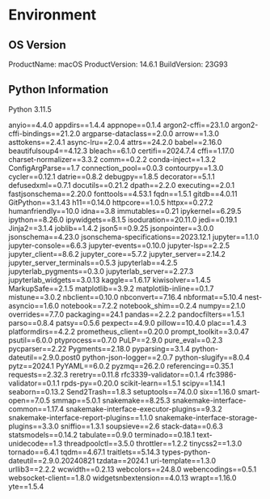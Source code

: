 # Environment
## OS Version
ProductName:            macOS
ProductVersion:         14.6.1
BuildVersion:           23G93

## Python Information
Python 3.11.5

anyio==4.4.0
appdirs==1.4.4
appnope==0.1.4
argon2-cffi==23.1.0
argon2-cffi-bindings==21.2.0
argparse-dataclass==2.0.0
arrow==1.3.0
asttokens==2.4.1
async-lru==2.0.4
attrs==24.2.0
babel==2.16.0
beautifulsoup4==4.12.3
bleach==6.1.0
certifi==2024.7.4
cffi==1.17.0
charset-normalizer==3.3.2
comm==0.2.2
conda-inject==1.3.2
ConfigArgParse==1.7
connection_pool==0.0.3
contourpy==1.3.0
cycler==0.12.1
datrie==0.8.2
debugpy==1.8.5
decorator==5.1.1
defusedxml==0.7.1
docutils==0.21.2
dpath==2.2.0
executing==2.0.1
fastjsonschema==2.20.0
fonttools==4.53.1
fqdn==1.5.1
gitdb==4.0.11
GitPython==3.1.43
h11==0.14.0
httpcore==1.0.5
httpx==0.27.2
humanfriendly==10.0
idna==3.8
immutables==0.21
ipykernel==6.29.5
ipython==8.26.0
ipywidgets==8.1.5
isoduration==20.11.0
jedi==0.19.1
Jinja2==3.1.4
joblib==1.4.2
json5==0.9.25
jsonpointer==3.0.0
jsonschema==4.23.0
jsonschema-specifications==2023.12.1
jupyter==1.1.0
jupyter-console==6.6.3
jupyter-events==0.10.0
jupyter-lsp==2.2.5
jupyter_client==8.6.2
jupyter_core==5.7.2
jupyter_server==2.14.2
jupyter_server_terminals==0.5.3
jupyterlab==4.2.5
jupyterlab_pygments==0.3.0
jupyterlab_server==2.27.3
jupyterlab_widgets==3.0.13
kaggle==1.6.17
kiwisolver==1.4.5
MarkupSafe==2.1.5
matplotlib==3.9.2
matplotlib-inline==0.1.7
mistune==3.0.2
nbclient==0.10.0
nbconvert==7.16.4
nbformat==5.10.4
nest-asyncio==1.6.0
notebook==7.2.2
notebook_shim==0.2.4
numpy==2.1.0
overrides==7.7.0
packaging==24.1
pandas==2.2.2
pandocfilters==1.5.1
parso==0.8.4
patsy==0.5.6
pexpect==4.9.0
pillow==10.4.0
plac==1.4.3
platformdirs==4.2.2
prometheus_client==0.20.0
prompt_toolkit==3.0.47
psutil==6.0.0
ptyprocess==0.7.0
PuLP==2.9.0
pure_eval==0.2.3
pycparser==2.22
Pygments==2.18.0
pyparsing==3.1.4
python-dateutil==2.9.0.post0
python-json-logger==2.0.7
python-slugify==8.0.4
pytz==2024.1
PyYAML==6.0.2
pyzmq==26.2.0
referencing==0.35.1
requests==2.32.3
reretry==0.11.8
rfc3339-validator==0.1.4
rfc3986-validator==0.1.1
rpds-py==0.20.0
scikit-learn==1.5.1
scipy==1.14.1
seaborn==0.13.2
Send2Trash==1.8.3
setuptools==74.0.0
six==1.16.0
smart-open==7.0.5
smmap==5.0.1
snakemake==8.25.3
snakemake-interface-common==1.17.4
snakemake-interface-executor-plugins==9.3.2
snakemake-interface-report-plugins==1.1.0
snakemake-interface-storage-plugins==3.3.0
sniffio==1.3.1
soupsieve==2.6
stack-data==0.6.3
statsmodels==0.14.2
tabulate==0.9.0
terminado==0.18.1
text-unidecode==1.3
threadpoolctl==3.5.0
throttler==1.2.2
tinycss2==1.3.0
tornado==6.4.1
tqdm==4.67.1
traitlets==5.14.3
types-python-dateutil==2.9.0.20240821
tzdata==2024.1
uri-template==1.3.0
urllib3==2.2.2
wcwidth==0.2.13
webcolors==24.8.0
webencodings==0.5.1
websocket-client==1.8.0
widgetsnbextension==4.0.13
wrapt==1.16.0
yte==1.5.4